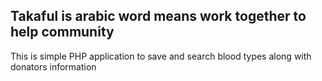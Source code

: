 

## Takaful is arabic word means work together to help community
This is simple PHP application to save and search blood types along with donators information

